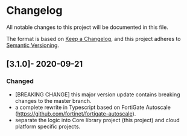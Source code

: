 # Changelog

All notable changes to this project will be documented in this file.

The format is based on [Keep a Changelog](https://keepachangelog.com/en/1.0.0/),
and this project adheres to [Semantic Versioning](https://semver.org/spec/v2.0.0.html).

## [3.1.0]- 2020-09-21

### Changed

- [BREAKING CHANGE] this major version update contains breaking changes to the master branch.
- a complete rewrite in Typescript based on FortiGate Autoscale (https://github.com/fortinet/fortigate-autoscale).
- separate the logic into Core library project (this project) and cloud platform specific projects.
